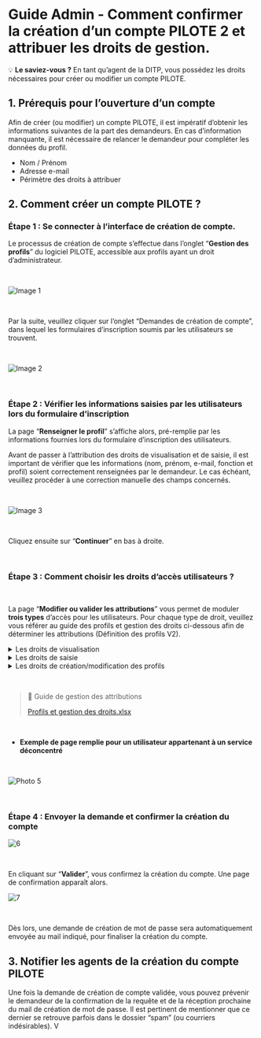 
# Guide Admin - Comment confirmer la création d’un compte PILOTE 2 et attribuer les droits de gestion.

💡 **Le saviez-vous ?**
En tant qu’agent de la DITP, vous possédez les droits nécessaires pour créer ou modifier un compte PILOTE.


## 1. Prérequis pour l’ouverture d’un compte

Afin de créer (ou modifier) un compte PILOTE, il est impératif d’obtenir les informations suivantes de la part des demandeurs. En cas d’information manquante, il est nécessaire de relancer le demandeur pour compléter les données du profil.

- Nom / Prénom
- Adresse e-mail
- Périmètre des droits à attribuer

## 2. Comment créer un compte PILOTE ?

### **Étape 1 : Se connecter à l’interface de création de compte.**

Le processus de création de compte s’effectue dans l’onglet “**Gestion des profils**” du logiciel PILOTE, accessible aux profils ayant un droit d’administrateur. 

&nbsp;

![Image 1](https://user-images.githubusercontent.com/126496745/222680613-d360f6b1-4faa-4c43-abd3-51efce4e9ce3.png)

&nbsp;

Par la suite, veuillez cliquer sur l’onglet “Demandes de création de compte”, dans lequel les formulaires d’inscription soumis par les utilisateurs se trouvent.

&nbsp;

![Image 2](https://user-images.githubusercontent.com/126496745/222680622-b6fb4ab8-ac2e-45c7-8076-98ece07ce314.png)

&nbsp;

### Étape 2 : Vérifier les informations saisies par les utilisateurs lors du formulaire d’inscription

La page “**Renseigner le profil**” s’affiche alors, pré-remplie par les informations fournies lors du formulaire d’inscription des utilisateurs.

Avant de passer à l’attribution des droits de visualisation et de saisie, il est important de vérifier que les informations (nom, prénom, e-mail, fonction et profil) soient correctement renseignées par le demandeur. Le cas échéant, veuillez procéder à une correction manuelle des champs concernés.

&nbsp;

![Image 3](https://user-images.githubusercontent.com/126496745/222680672-3a75185c-6c1c-41db-8d9c-439e89627d83.png)

&nbsp;

Cliquez ensuite sur “**Continuer**” en bas à droite.

&nbsp;
### Étape 3 : Comment choisir les droits d’accès utilisateurs ?

&nbsp;

La page “**Modifier ou valider les attributions**” vous permet de moduler **trois types** d’accès pour les utilisateurs. Pour chaque type de droit, veuillez vous référer au guide des profils et gestion des droits ci-dessous afin de déterminer les attributions (Définition des profils V2).

<details>
<summary>Les droits de visualisation</summary>
<br>
 Ils correspondent à ce que voient les utilisateurs sur la page de l’outil PILOTE. Ceux-ci sont divisés en deux sections : la page d’accueil présentant un panorama des taux d’avancement à l’échelle sélectionnée, ainsi que les pages chantiers propres à chacun des chantiers des politiques prioritaires du gouvernement. </details>

    
   
  <details>
<summary>Les droits de saisie</summary>
<br>
  Ils correspondent aux autorisations de saisie des données qualitatives ,(météo et commentaires pour les différents chantiers) et des données quantitatives (import de données pour les indicateurs). </details>

  

<details>
<summary>Les droits de création/modification des profils</summary>
<br>
    Ils correspondent à l’attribution des droits administrateurs sur l’outil PILOTE 2, permettant de créer un nouveau profil ou de modifier un profil existant (coordonnées et attributions).
</details>
    
&nbsp;

> 📄 Guide de gestion des attributions
> 
> [Profils et gestion des droits.xlsx](Guide%20Admin%20-%20Comment%20confirmer%20la%20cre%CC%81ation%20d%E2%80%99un%20%2046aa4dc3c7664d38a603015c4a3e1059/Profils_et_gestion_des_droits.xlsx)

&nbsp;

- **Exemple de page remplie pour un utilisateur appartenant à un service déconcentré**


&nbsp;

![Photo 5](https://user-images.githubusercontent.com/126496745/222680807-4bc5bd88-f56b-4a79-a700-37bf113f6265.png)

&nbsp;

### Étape 4 : Envoyer la demande et confirmer la création du compte

 
![6](https://user-images.githubusercontent.com/126496745/222680784-05e9978c-914e-4b6a-8d93-6fc37382a0a9.png)

&nbsp;

En cliquant sur “**Valider**”, vous confirmez la création du compte. Une page de confirmation apparaît alors. 

![7](https://user-images.githubusercontent.com/126496745/222680926-9da30e9c-0692-4aaa-b676-2a90244f7fba.png)

&nbsp;

Dès lors, une demande de création de mot de passe sera automatiquement envoyée au mail indiqué, pour finaliser la création du compte. 


## 3. Notifier les agents de la création du compte PILOTE


Une fois la demande de création de compte validée, vous pouvez prévenir le demandeur de la confirmation de la requête et de la réception prochaine du mail de création de mot de passe. Il est pertinent de mentionner que ce dernier se retrouve parfois dans le dossier “spam” (ou courriers indésirables). V
